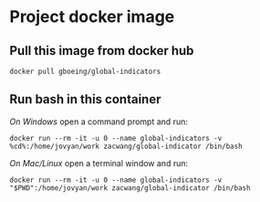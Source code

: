 # Project docker image

## Pull this image from docker hub
```
docker pull gboeing/global-indicators
```

## Run bash in this container

*On Windows* open a command prompt and run:
```
docker run --rm -it -u 0 --name global-indicators -v %cd%:/home/jovyan/work zacwang/global-indicator /bin/bash
```

*On Mac/Linux* open a terminal window and run:
```
docker run --rm -it -u 0 --name global-indicators -v "$PWD":/home/jovyan/work zacwang/global-indicator /bin/bash
```
